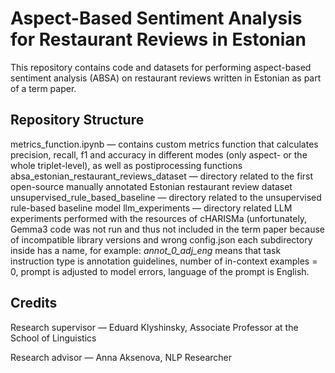 # Aspect-Based Sentiment Analysis for Restaurant Reviews in Estonian
This repository contains code and datasets for performing aspect-based sentiment analysis (ABSA) on restaurant reviews written in Estonian as part of a term paper.
## Repository Structure
metrics_function.ipynb — contains custom metrics function that calculates precision, recall, f1 and accuracy in different modes (only aspect- or the whole triplet-level), as well as postiprocessing functions
absa_estonian_restaurant_reviews_dataset — directory related to the first open-source manually annotated Estonian restaurant review dataset
unsupervised_rule_based_baseline — directory related to the unsupervised rule-based baseline model
llm_experiments — directory related LLM experiments performed with the resources of cHARISMa (unfortunately, Gemma3 code was not run and thus not included in the term paper because of incompatible library versions and wrong config.json
each subdirectory inside has a name, for example: _annot_0_adj_eng_ means that task instruction type is annotation guidelines, number of in-context examples = 0, prompt is adjusted to model errors, language of the prompt is English.

## Credits
Research supervisor — Eduard Klyshinsky, Associate Professor at the School of Linguistics

Research advisor — Anna Aksenova, NLP Researcher
